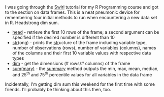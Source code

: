 <p>I was going through the <a href="http://swirlstats.com/" target="_blank">Swirl</a> tutorial for my R Programming course and got to the section on data frames. This is a neat pneumonic device for remembering four initial methods to run when encountering a new data set in R. Headstrong dim sum.</p>

<p>
<ul>
<li><u>head</u> - retrieve the first 10 rows of the frame; a second argument can be specified if the desired number is different than 10</li>
<li><u>str</u>(ong) - prints the <u>str</u>ucture of the frame including variable type, number of observations (rows), number of variables (columns), names of the columns and their first 10 variable values with respective data types</li>
<li><u>dim</u> - get the dimensions (# rows/# columns) of the frame</li>
<li><u>sum(mary)</u> - the <u>summary</u> method outputs the min, max, mean, median, and 25<sup>th</sup> and 75<sup>th</sup> percentile values for all variables in the data frame</li>
</ul>
</p>

<p>Incidentally, I'm getting dim sum this weekend for the first time with some friends. I'll probably be thinking about this then, too.</p>